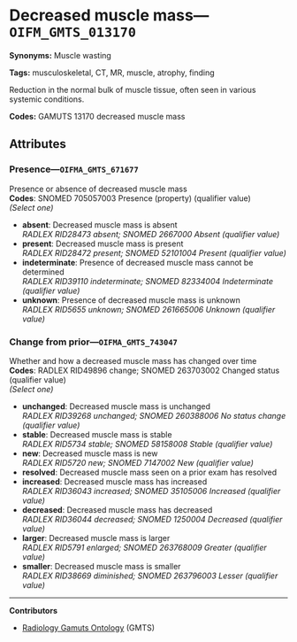 # Decreased muscle mass—`OIFM_GMTS_013170`

**Synonyms:** Muscle wasting

**Tags:** musculoskeletal, CT, MR, muscle, atrophy, finding

Reduction in the normal bulk of muscle tissue, often seen in various systemic conditions.

**Codes:** GAMUTS 13170 decreased muscle mass

## Attributes

### Presence—`OIFMA_GMTS_671677`

Presence or absence of decreased muscle mass  
**Codes**: SNOMED 705057003 Presence (property) (qualifier value)  
*(Select one)*

- **absent**: Decreased muscle mass is absent  
_RADLEX RID28473 absent; SNOMED 2667000 Absent (qualifier value)_
- **present**: Decreased muscle mass is present  
_RADLEX RID28472 present; SNOMED 52101004 Present (qualifier value)_
- **indeterminate**: Presence of decreased muscle mass cannot be determined  
_RADLEX RID39110 indeterminate; SNOMED 82334004 Indeterminate (qualifier value)_
- **unknown**: Presence of decreased muscle mass is unknown  
_RADLEX RID5655 unknown; SNOMED 261665006 Unknown (qualifier value)_

### Change from prior—`OIFMA_GMTS_743047`

Whether and how a decreased muscle mass has changed over time  
**Codes**: RADLEX RID49896 change; SNOMED 263703002 Changed status (qualifier value)  
*(Select one)*

- **unchanged**: Decreased muscle mass is unchanged  
_RADLEX RID39268 unchanged; SNOMED 260388006 No status change (qualifier value)_
- **stable**: Decreased muscle mass is stable  
_RADLEX RID5734 stable; SNOMED 58158008 Stable (qualifier value)_
- **new**: Decreased muscle mass is new  
_RADLEX RID5720 new; SNOMED 7147002 New (qualifier value)_
- **resolved**: Decreased muscle mass seen on a prior exam has resolved  
- **increased**: Decreased muscle mass has increased  
_RADLEX RID36043 increased; SNOMED 35105006 Increased (qualifier value)_
- **decreased**: Decreased muscle mass has decreased  
_RADLEX RID36044 decreased; SNOMED 1250004 Decreased (qualifier value)_
- **larger**: Decreased muscle mass is larger  
_RADLEX RID5791 enlarged; SNOMED 263768009 Greater (qualifier value)_
- **smaller**: Decreased muscle mass is smaller  
_RADLEX RID38669 diminished; SNOMED 263796003 Lesser (qualifier value)_

---

**Contributors**

- [Radiology Gamuts Ontology](https://gamuts.net/) (GMTS)